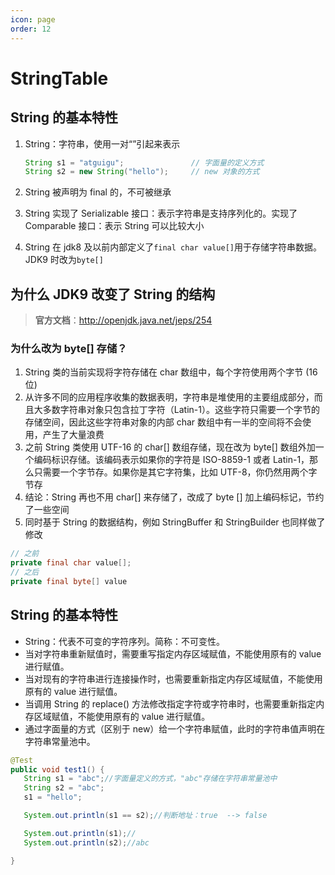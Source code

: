 ```yaml
---
icon: page
order: 12
---
```

# StringTable

## String 的基本特性

1. String：字符串，使用一对“”引起来表示

   ```java
   String s1 = "atguigu";   			// 字面量的定义方式
   String s2 = new String("hello");     // new 对象的方式
   ```

2. String 被声明为 final 的，不可被继承

3. String 实现了 Serializable 接口：表示字符串是支持序列化的。实现了 Comparable 接口：表示 String 可以比较大小

4. String 在 jdk8 及以前内部定义了`final char value[]`用于存储字符串数据。JDK9 时改为`byte[]`

## 为什么 JDK9 改变了 String 的结构

> **官方文档**：http://openjdk.java.net/jeps/254

### 为什么改为 byte[] 存储？

1. String 类的当前实现将字符存储在 char 数组中，每个字符使用两个字节 (16 位)
2. 从许多不同的应用程序收集的数据表明，字符串是堆使用的主要组成部分，而且大多数字符串对象只包含拉丁字符（Latin-1）。这些字符只需要一个字节的存储空间，因此这些字符串对象的内部 char 数组中有一半的空间将不会使用，产生了大量浪费
3. 之前 String 类使用 UTF-16 的 char[] 数组存储，现在改为 byte[] 数组外加一个编码标识存储。该编码表示如果你的字符是 ISO-8859-1 或者 Latin-1，那么只需要一个字节存。如果你是其它字符集，比如 UTF-8，你仍然用两个字节存
4. 结论：String 再也不用 char[] 来存储了，改成了 byte [] 加上编码标记，节约了一些空间
5. 同时基于 String 的数据结构，例如 StringBuffer 和 StringBuilder 也同样做了修改

```java
// 之前
private final char value[];
// 之后
private final byte[] value
```

## String 的基本特性

- String：代表不可变的字符序列。简称：不可变性。
- 当对字符串重新赋值时，需要重写指定内存区域赋值，不能使用原有的 value 进行赋值。
- 当对现有的字符串进行连接操作时，也需要重新指定内存区域赋值，不能使用原有的 value 进行赋值。
- 当调用 String 的 replace() 方法修改指定字符或字符串时，也需要重新指定内存区域赋值，不能使用原有的 value 进行赋值。
- 通过字面量的方式（区别于 new）给一个字符串赋值，此时的字符串值声明在字符串常量池中。

```java
@Test
public void test1() {
   String s1 = "abc";//字面量定义的方式，"abc"存储在字符串常量池中
   String s2 = "abc";
   s1 = "hello";

   System.out.println(s1 == s2);//判断地址：true  --> false

   System.out.println(s1);//
   System.out.println(s2);//abc

}
```

